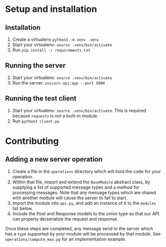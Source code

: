 # Setup and installation

## Installation

1. Create a virtualenv `python3 -m venv .venv`
2. Start your virtualenv: `source .venv/bin/activate`
3. Run `pip install -r requirements.txt`

## Running the server

2. Start your virtualenv: `source .venv/bin/activate`
3. Run the server: `uvicorn api:app --port 5000`

## Running the test client

1. Start your virtualenv: `source .venv/bin/activate`. This is required because `requests` is not a built-in module.
2. Run `python3 client.py`

# Contributing

## Adding a new server operation

1. Create a file in the `operations` directory which will hold the code for your operation.
2. Within that file, import and extend the `BaseModule` abstract class, by supplying a list of supported message types and a method for processing messages. Note that any message types which are shared with another module will cause the server to fail to start.
3. Import the module into `api.py`, and add an instance of it to the `modules` list below.
4. Include the Post and Response models to the union type so that our API can properly
   de/serialize the request and response.

Once these steps are completed, any message send to the server which has a `type` supported by your module will be processed by that module. See `operations/compute_max.py` for an implementation example. 
